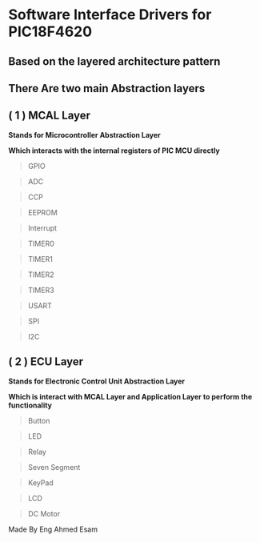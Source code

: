 # Software Interface Drivers for PIC18F4620
## Based on the layered architecture pattern
## There Are two main Abstraction layers
## ( 1 ) MCAL Layer
**Stands for Microcontroller Abstraction Layer**

**Which interacts with the internal registers of PIC MCU directly**

>GPIO

>ADC

>CCP

> EEPROM

> Interrupt

> TIMER0

> TIMER1

> TIMER2

> TIMER3

> USART

> SPI

> I2C

## ( 2 ) ECU Layer
**Stands for Electronic Control Unit Abstraction Layer**

**Which is interact with MCAL Layer and Application Layer to perform the functionality**

>Button

>LED

>Relay

>Seven Segment

>KeyPad

>LCD

>DC Motor

Made By Eng Ahmed Esam
